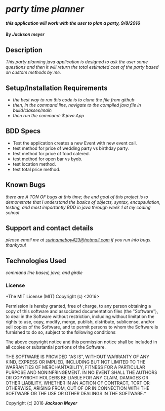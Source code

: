 
# _party time planner_

#### _this application will work with the user to plan a party, 9/8/2016_

#### By _**Jackson meyer**_

## Description

_This party planning java application is designed to ask the user some questions and then it will return the total estimated cost of the party based on custom methods by me._

## Setup/Installation Requirements

* _the best way to run this code is to clone the file from github_
* _then, in the command line, navigate to the compiled java file in build/classes/main_
* _then run the command: $ java App_


## BDD Specs
 * Test the application creates a new Event with  new event call.
 * test method for price of wedding party vs birthday party.
 * test method for price of food catered.
 * test method for open bar vs byob.
 * test location method.
 * test total price method.






## Known Bugs

_there are A TON OF bugs at this time; the end goal of this project is to demonstrate that I understand the basics of objects, syntax, encapsulation, testing, and most importantly BDD in java through week 1 at my coding school_

## Support and contact details

_please email me at surinameboy423@hotmail.com if you run into bugs. thankyou!_

## Technologies Used

_command line based, java, and girdle_

### License

*The MIT License (MIT)
Copyright (c) <2016> <Jackson Meyer>

Permission is hereby granted, free of charge, to any person obtaining a copy of this software and associated documentation files (the "Software"), to deal in the Software without restriction, including without limitation the rights to use, copy, modify, merge, publish, distribute, sublicense, and/or sell copies of the Software, and to permit persons to whom the Software is furnished to do so, subject to the following conditions:

The above copyright notice and this permission notice shall be included in all copies or substantial portions of the Software.

THE SOFTWARE IS PROVIDED "AS IS", WITHOUT WARRANTY OF ANY KIND, EXPRESS OR IMPLIED, INCLUDING BUT NOT LIMITED TO THE WARRANTIES OF MERCHANTABILITY, FITNESS FOR A PARTICULAR PURPOSE AND NONINFRINGEMENT. IN NO EVENT SHALL THE AUTHORS OR COPYRIGHT HOLDERS BE LIABLE FOR ANY CLAIM, DAMAGES OR OTHER LIABILITY, WHETHER IN AN ACTION OF CONTRACT, TORT OR OTHERWISE, ARISING FROM, OUT OF OR IN CONNECTION WITH THE SOFTWARE OR THE USE OR OTHER DEALINGS IN THE SOFTWARE.*

Copyright (c) 2016 **_Jackson Meyer_**
